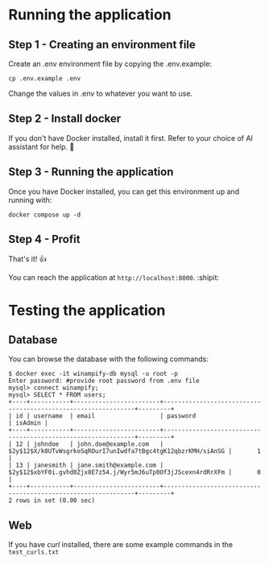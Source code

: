 # Running the application

## Step 1 - Creating an environment file
Create an .env environment file by copying the .env.example:
```
cp .env.example .env
```
Change the values in .env to whatever you want to use.

## Step 2 - Install docker
If you don't have Docker installed, install it first. Refer to your choice of AI assistant for help. :robot:

## Step 3 - Running the application
Once you have Docker installed, you can get this environment up and running with:
```
docker compose up -d
```

## Step 4 - Profit
That's it! :+1:

You can reach the application at `http://localhost:8000`. :shipit:

# Testing the application

## Database

You can browse the database with the following commands:
```
$ docker exec -it winampify-db mysql -u root -p
Enter password: #provide root password from .env file
mysql> connect winampify;
mysql> SELECT * FROM users;
+----+-----------+------------------------+--------------------------------------------------------------+---------+
| id | username  | email                  | password                                                     | isAdmin |
+----+-----------+------------------------+--------------------------------------------------------------+---------+
| 12 | johndoe   | john.doe@example.com   | $2y$12$X/k0UTvWsgrkoSqROurI7unIwdfa7tBgc4tgK12qbzrKMH/siAnSG |       1 |
| 13 | janesmith | jane.smith@example.com | $2y$12$xbYF0i.gvhd0Zjx8E7z54.j/Wyr5mJ6uTp0Of3jJScexn4rdRrXFm |       0 |
+----+-----------+------------------------+--------------------------------------------------------------+---------+
2 rows in set (0.00 sec)
```

## Web

If you have *curl* installed, there are some example commands in the `test_curls.txt`